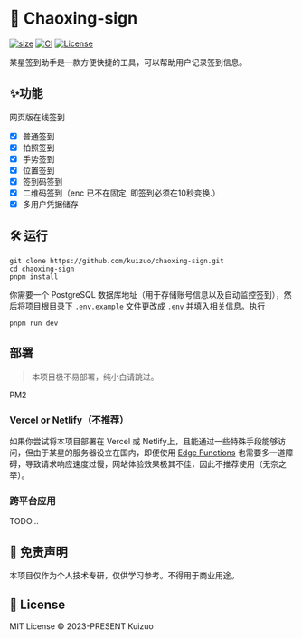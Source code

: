 # 🌟 Chaoxing-sign

<a href="https://www.npmjs.com/package/nuxt/v/rc"><img alt="size" src="https://img.shields.io/github/package-json/dependency-version/kuizuo/chaoxing-sign/dev/nuxt?style=flat&colorA=002438&colorB=28CF8D"></a> <a href="https://github.com/kuizuo/chaoxing-sign/actions/workflows/ci.yml"><img alt="CI" src="https://img.shields.io/github/workflow/status/kuizuo/chaoxing-sign/ci?label=ci&logo=github"></a>  <a href="https://github.com/kuizuo/chaoxing-sign/tree/HEAD/LICENSE"><img alt="License" src="https://img.shields.io/github/license/kuizuo/chaoxing-sign?style=flat&colorA=002438&colorB=28CF8D" /></a>

某星签到助手是一款方便快捷的工具，可以帮助用户记录签到信息。

## ✨功能

网页版在线签到

- [x] 普通签到
- [x] 拍照签到
- [x] 手势签到
- [x] 位置签到
- [x] 签到码签到
- [x] 二维码签到（enc 已不在固定, 即签到必须在10秒变换.）
- [x] 多用户凭据储存

## 🛠 运行

```shell
git clone https://github.com/kuizuo/chaoxing-sign.git
cd chaoxing-sign
pnpm install
```

你需要一个 PostgreSQL 数据库地址（用于存储账号信息以及自动监控签到），然后将项目根目录下 `.env.example` 文件更改成 `.env` 并填入相关信息。执行

```shell
pnpm run dev
```







## 部署

> 本项目极不易部署，纯小白请跳过。

PM2



### Vercel or Netlify（不推荐）

如果你尝试将本项目部署在 Vercel 或 Netlify上，且能通过一些特殊手段能够访问，但由于某星的服务器设立在国内，即便使用 [Edge Functions](https://vercel.com/docs/concepts/functions/edge-functions) 也需要多一道障碍，导致请求响应速度过慢，网站体验效果极其不佳，因此不推荐使用（无奈之举）。

### 跨平台应用

TODO...

## 🤝 免责声明

本项目仅作为个人技术专研，仅供学习参考。不得用于商业用途。

## 📝 License

MIT License © 2023-PRESENT Kuizuo